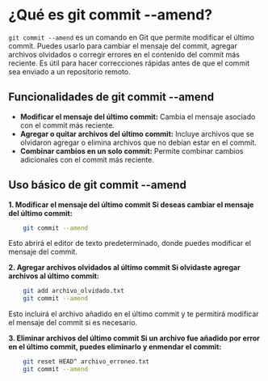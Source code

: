 # ¿Qué es git commit --amend?
``git commit --amend`` es un comando en Git que permite modificar el último commit. Puedes usarlo para cambiar el mensaje del commit, agregar archivos olvidados o corregir errores en el contenido del commit más reciente. Es útil para hacer correcciones rápidas antes de que el commit sea enviado a un repositorio remoto.

## Funcionalidades de git commit --amend
* **Modificar el mensaje del último commit:** Cambia el mensaje asociado con el commit más reciente.
* **Agregar o quitar archivos del último commit:** Incluye archivos que se olvidaron agregar o elimina archivos que no debían estar en el commit.
* **Combinar cambios en un solo commit:** Permite combinar cambios adicionales con el commit más reciente.

## Uso básico de git commit --amend
**1. Modificar el mensaje del último commit
Si deseas cambiar el mensaje del último commit:**

```sh
    git commit --amend
```
Esto abrirá el editor de texto predeterminado, donde puedes modificar el mensaje del commit.

**2. Agregar archivos olvidados al último commit
Si olvidaste agregar archivos al último commit:**
```sh
    git add archivo_olvidado.txt
    git commit --amend
```
Esto incluirá el archivo añadido en el último commit y te permitirá modificar el mensaje del commit si es necesario.

**3. Eliminar archivos del último commit
Si un archivo fue añadido por error en el último commit, puedes eliminarlo y enmendar el commit:**

```sh
    git reset HEAD^ archivo_erroneo.txt
    git commit --amend
```
